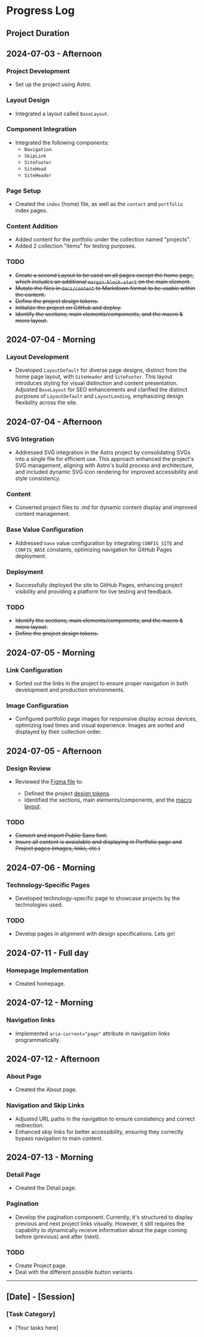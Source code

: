 # Progress Log

## Project Duration

<!-- The Portfolio Design project was actively developed over a period of 4 days, starting on June 24, 2024, and concluding on July 3, 2024. -->

## 2024-07-03 - Afternoon

### Project Development

- Set up the project using Astro.

### Layout Design

- Integrated a layout called `BaseLayout`.

### Component Integration

- Integrated the following components:
  - `Navigation`
  - `SkipLink`
  - `SiteFooter`
  - `SiteHead`
  - `SiteHeader`

### Page Setup

- Created the `index` (home) file, as well as the `contact` and `portfolio` index pages.

### Content Addition

- Added content for the portfolio under the collection named "projects".
- Added 2 collection "items" for testing purposes.

### TODO

- ~~Create a second Layout to be used on all pages except the home page, which includes an additional `margin-block-start` on the main element.~~
- ~~Mutate the files in `docs/content` to Markdown format to be usable within the content.~~
- ~~Define the project design tokens.~~
- ~~Initialize the project on GitHub and deploy.~~
- ~~Identify the sections, main elements/components, and the macro & micro layout.~~

## 2024-07-04 - Morning

### Layout Development

- Developed `LayoutDefault` for diverse page designs, distinct from the home page layout, with `SiteHeader` and `SiteFooter`. This layout introduces styling for visual distinction and content presentation. Adjusted `BaseLayout` for SEO enhancements and clarified the distinct purposes of `LayoutDefault` and `LayoutLanding`, emphasizing design flexibility across the site.

## 2024-07-04 - Afternoon

### SVG Integration

- Addressed SVG integration in the Astro project by consolidating SVGs into a single file for efficient use. This approach enhanced the project's SVG management, aligning with Astro's build process and architecture, and included dynamic SVG icon rendering for improved accessibility and style consistency.

### Content

- Converted project files to .md for dynamic content display and improved content management.

### Base Value Configuration

- Addressed `base` value configuration by integrating `CONFIG_SITE` and `CONFIG_BASE` constants, optimizing navigation for GitHub Pages deployment.

### Deployment

- Successfully deployed the site to GitHub Pages, enhancing project visibility and providing a platform for live testing and feedback.

### TODO

- ~~Identify the sections, main elements/components, and the macro & micro layout.~~
- ~~Define the project design tokens.~~

## 2024-07-05 - Morning

### Link Configuration

- Sorted out the links in the project to ensure proper navigation in both development and production environments.

### Image Configuration

- Configured portfolio page images for responsive display across devices, optimizing load times and visual experience. Images are sorted and displayed by their collection order.

## 2024-07-05 - Afternoon

### Design Review

- Reviewed the [Figma file](https://www.figma.com/design/3TJeqjHpvPOGOIloWgz9xM/minimalist-portfolio-website?node-id=52-22&t=AQh37MlHGMSCFgM5-0) to:

  - Defined the project [design tokens](https://github.com/nicholasgillespie/portfolio-minimalist/tree/main/src/styles/00-settings).
  - Identified the sections, main elements/components, and the [macro layout](../design/01-composition.jpg).

### TODO

- ~~Convert and import Public Sans font.~~
- ~~Insure all content is avaialable and displaying in Portfolio page and Project pages (images, links, etc.)~~

## 2024-07-06 - Morning

### Technology-Specific Pages

- Developed technology-specific page to showcase projects by the technologies used.

### TODO

- Develop pages in alignment with design specifications. Lets go!

## 2024-07-11 - Full day

### Homepage Implementation

- Created homepage.

## 2024-07-12 - Morning

### Navigation links

- Implemented `aria-current="page"` attribute in navigation links programmatically.

## 2024-07-12 - Afternoon

### About Page

- Created the About page.

### Navigation and Skip Links

- Adjusted URL paths in the navigation to ensure consistency and correct redirection.
- Enhanced skip links for better accessibility, ensuring they correctly bypass navigation to main content.

## 2024-07-13 - Morning

### Detail Page

- Created the Detail page.

### Pagination

- Develop the pagination component. Currently, it's structured to display previous and next project links visually. However, it still requires the capability to dynamically receive information about the page coming before (previous) and after (next).

### TODO

- Create Project page.
- Deal with the different possible button variants.

---

## [Date] - [Session]

### [Task Category]

- [Your tasks here]
